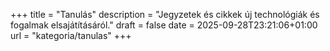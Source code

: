 +++
title = "Tanulás"
description = "Jegyzetek és cikkek új technológiák és fogalmak elsajátításáról."
draft = false
date = 2025-09-28T23:21:06+01:00
url = "kategoria/tanulas"
+++